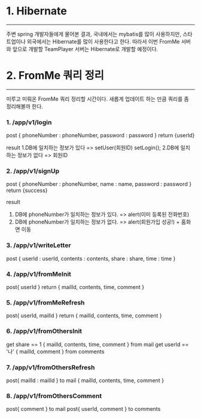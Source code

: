 # 1. Hibernate
------------------

주변 spring 개발자들에게 물어본 결과, 국내에서는 mybatis를 많이 사용하지만, 스타트업이나 외국에서는 Hibernate를 많이 사용한다고 한다. 따라서 이번 FromMe 서버와 앞으로 개발할 TeamPlayer 서버는 Hibernate로 개발할 예정이다.


# 2. FromMe 쿼리 정리
------------------

미루고 미뤄온 FromMe 쿼리 정리할 시간이다.
새롭게 업데이트 하는 만큼 쿼리를 좀 정리해볼까 한다.

### 1. /app/v1/login

post
{
    phoneNumber : phoneNumber,
    password : password
}
return
{userId}

result
1.DB에 일치하는 정보가 있다 => setUser(회원ID) setLogin();
2.DB에 일치하는 정보가 없다 => 회원ID

### 2. /app/v1/signUp

post
{
    phoneNumber : phoneNumber,
    name : name,
    password : password
}
return
{success}

result
1. DB에 phoneNumber가 일치하는 정보가 있다. => alert(이미 등록된 전화번호)
2. DB에 phoneNumber가 일치하는 정보가 없다. => alert(회원가입 성공!) + 홈화면 이동

### 3. /app/v1/writeLetter

post
{
    userId : userId,
    contents : contents,
    share : share,
    time : time
}

### 4. /app/v1/fromMeInit

post{
    userId
}
return
{ mailId, contents, time, comment }

### 5. /app/v1/fromMeRefresh

post{
    userId,
    mailId
}
return
{ mailId, contents, time, comment }

### 6. /app/v1/fromOthersInit

get share == 1 { mailId, contents, time, comment } from mail
get userId == '나' { mailId, comment } from comments

### 7. /app/v1/fromOthersRefresh

post{
    mailId : mailId
} to mail
{ mailId, contents, time, comment }

### 8. /app/v1/fromOthersComment

post{
    comment
} to mail
post{
    userId,
    comment
} to comments